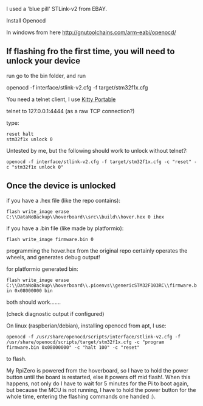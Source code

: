 I used a 'blue pill' STLink-v2 from EBAY.

Install Openocd

In windows from here http://gnutoolchains.com/arm-eabi/openocd/

## If flashing fro the first time, you will need to unlock your device

run go to the bin folder, and run 

openocd -f interface/stlink-v2.cfg -f target/stm32f1x.cfg

You need a telnet client, I use [Kitty Portable](https://portableapps.com/apps/internet/kitty-portable)

telnet to 127.0.0.1:4444 (as a raw TCP connection?)

type:

```
reset halt
stm32f1x unlock 0
```

Untested by me, but the following should work to unlock without telnet?:

`openocd -f interface/stlink-v2.cfg -f target/stm32f1x.cfg -c "reset" -c "stm32f1x unlock 0"`

## Once the device is unlocked

if you have a .hex file (like the repo contains):

`flash write_image erase C:\\DataNoBackup\\hoverboard\\src\\build\\hover.hex 0 ihex`

if you have a .bin file (like made by platformio):

`flash write_image firmware.bin 0`

programming the hover.hex from the original repo certainly operates the wheels, and generates debug output!

for platformio generated bin:

`flash write_image erase C:\\DataNoBackup\\hoverboard\\.pioenvs\\genericSTM32F103RC\\firmware.bin 0x08000000 bin`

both should work.......

(check diagnostic output if configured)


On linux (raspberian/debian), installing openocd from apt, I use:

`openocd -f /usr/share/openocd/scripts/interface/stlink-v2.cfg -f /usr/share/openocd/scripts/target/stm32f1x.cfg -c "program firmware.bin 0x08000000" -c "halt 100" -c "reset"`

to flash.  

My RpiZero is powered from the hoverboard, so I have to hold the power button until the board is restarted, else it powers off mid flash!.  When this happens, not only do I have to wait for 5 minutes for the Pi to boot again, but because the MCU is not running, I have to hold the power button for the whole time, entering the flashing commands one handed :).

